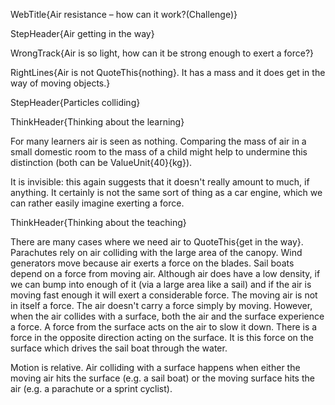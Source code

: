 WebTitle{Air resistance &ndash; how can it work?(Challenge)}

StepHeader{Air getting in the way}

WrongTrack{Air is so light, how can it be strong enough to exert a force?}

RightLines{Air is not QuoteThis{nothing}. It has a mass and it does get in the way of moving objects.}

StepHeader{Particles colliding}

ThinkHeader{Thinking about the learning}

For many learners air is seen as nothing. Comparing the mass of air in a small domestic room to the mass of a child might help to undermine this distinction (both can be ValueUnit{40}{kg}).

It is invisible: this again suggests that it doesn&apos;t really amount to much, if anything. It certainly is not the same sort of thing as a car engine, which we can rather easily imagine exerting a force.

ThinkHeader{Thinking about the teaching}

There are many cases where we need air to QuoteThis{get in the way}. Parachutes rely on air colliding with the large area of the canopy. Wind generators move because air exerts a force on the blades. Sail boats depend on a force from moving air. Although air does have a low density, if we can bump into enough of it (via a large area like a sail) and if the air is moving fast enough it will exert a considerable force. The moving air is not in itself a force. The air doesn&apos;t carry a force simply by moving. However, when the air collides with a surface, both the air and the surface experience a force. A force from the surface acts on the air to slow it down. There is a force in the opposite direction acting on the surface. It is this force on the surface which drives the sail boat through the water.

Motion is relative. Air colliding with a surface happens when either the moving air hits the surface (e.g. a sail boat) or the moving surface hits the air (e.g. a parachute or a sprint cyclist).

